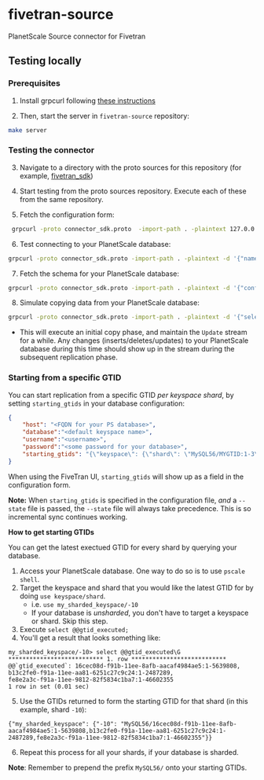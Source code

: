 # fivetran-source
PlanetScale Source connector for Fivetran


## Testing locally
### Prerequisites
1. Install grpcurl following [these instructions](https://github.com/fullstorydev/grpcurl#installation)

2. Then, start the server in `fivetran-source` repository:
```bash
make server
```

### Testing the connector
3. Navigate to a directory with the proto sources for this repository (for example, [fivetran_sdk](https://github.com/fivetran/fivetran_sdk))

4. Start testing from the proto sources repository. Execute each of these from the same repository.

5. Fetch the configuration form:
``` bash
 grpcurl -proto connector_sdk.proto  -import-path . -plaintext 127.0.0.1:50051 fivetran_sdk.v2.SourceConnector.ConfigurationForm
```

6. Test connecting to your PlanetScale database:
```bash
grpcurl -proto connector_sdk.proto -import-path . -plaintext -d '{"name": "check_connection", "configuration": {"host": "aws.connect.psdb.cloud","database": "my-database","username": "my-username", "password": "my-password"}}' 127.0.0.1:50051 fivetran_sdk.SourceConnector.Test
```

7. Fetch the schema for your PlanetScale database:
```bash
grpcurl -proto connector_sdk.proto -import-path . -plaintext -d '{"configuration": {"host": "aws.connect.psdb.cloud","database": "my-database","username": "my-username", "password": "my-password"}}' 127.0.0.1:50051 fivetran_sdk.Connector.Schema
```

8. Simulate copying data from your PlanetScale database:
```bash
grpcurl -proto connector_sdk.proto -import-path . -plaintext -d '{"selection": {"with_schema": {"include_new_schemas": true, "schemas": [{"included": true, "schema_name": "my-database", "include_new_tables": true, "tables": [{"included": true, "table_name": "my-table", "columns": {"column-1": true, "column-2": true}, "include_new_columns": true}]}]}}, "configuration": {"host": "aws.connect.psdb.cloud","database": "my-database","username": "my-username", "password": "my-password"}}' 127.0.0.1:50051 fivetran_sdk.Connector.Update
```

- This will execute an initial copy phase, and maintain the `Update` stream for a while. Any changes (inserts/deletes/updates) to your PlanetScale database during this time should show up in the stream during the subsequent replication phase.

### Starting from a specific GTID
You can start replication from a specific GTID _per keyspace shard_, by setting `starting_gtids` in your database configuration:
```json
{
    "host": "<FQDN for your PS database>",
    "database":"<default keyspace name>",
    "username":"<username>",
    "password":"<some password for your database>",
    "starting_gtids": "{\"keyspace\": {\"shard\": \"MySQL56/MYGTID:1-3\"}}"
}
```
When using the FiveTran UI, `starting_gtids` will show up as a field in the configuration form.

**Note:** When `starting_gtids` is specified in the configuration file, _and_ a `--state` file is passed, the `--state` file will always take precedence. This is so incremental sync continues working.

**How to get starting GTIDs**

You can get the latest exectued GTID for every shard by querying your database. 
1. Access your PlanetScale database. One way to do so is to use `pscale shell`.
2. Target the keyspace and shard that you would like the latest GTID for by doing `use keyspace/shard`.
    - i.e. `use my_sharded_keyspace/-10`
    - If your database is _unsharded_, you don't have to target a keyspace or shard. Skip this step.
3. Execute `select @@gtid_executed;`
4. You'll get a result that looks something like:
```
my_sharded_keyspace/-10> select @@gtid_executed\G
*************************** 1. row ***************************
@@`gtid_executed`: 16cec08d-f91b-11ee-8afb-aacaf4984ae5:1-5639808,
b13c2fe0-f91a-11ee-aa81-6251c27c9c24:1-2487289,
fe8e2a3c-f91a-11ee-9812-82f5834c1ba7:1-46602355
1 row in set (0.01 sec)
```
5. Use the GTIDs returned to form the starting GTID for that shard (in this example, shard `-10`):
```
{"my_sharded_keyspace": {"-10": "MySQL56/16cec08d-f91b-11ee-8afb-aacaf4984ae5:1-5639808,b13c2fe0-f91a-11ee-aa81-6251c27c9c24:1-2487289,fe8e2a3c-f91a-11ee-9812-82f5834c1ba7:1-46602355"}}
```
6. Repeat this process for all your shards, if your database is sharded.

**Note**: Remember to prepend the prefix `MySQL56/` onto your starting GTIDs.